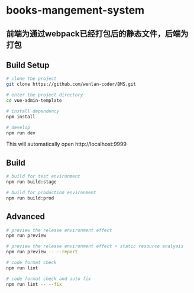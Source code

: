 # books-mangement-system
## 前端为通过webpack已经打包后的静态文件，后端为打包
## Build Setup

```bash
# clone the project
git clone https://github.com/wenlan-coder/BMS.git

# enter the project directory
cd vue-admin-template

# install dependency
npm install

# develop
npm run dev
```

This will automatically open http://localhost:9999

## Build

```bash
# build for test environment
npm run build:stage

# build for production environment
npm run build:prod
```

## Advanced

```bash
# preview the release environment effect
npm run preview

# preview the release environment effect + static resource analysis
npm run preview -- --report

# code format check
npm run lint

# code format check and auto fix
npm run lint -- --fix
```
